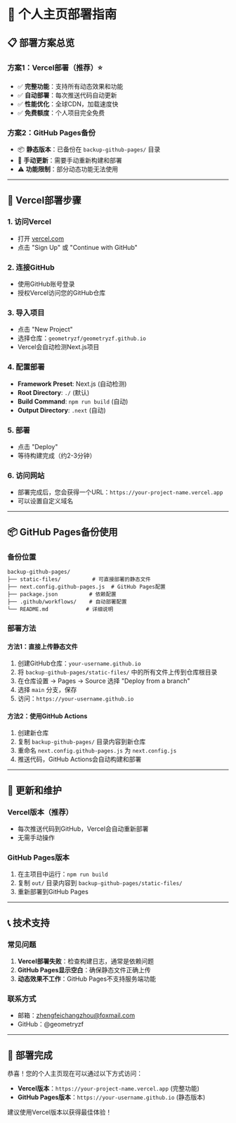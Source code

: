 # 🚀 个人主页部署指南

## 📋 部署方案总览

### 方案1：Vercel部署（推荐）⭐
- ✅ **完整功能**：支持所有动态效果和功能
- ✅ **自动部署**：每次推送代码自动更新
- ✅ **性能优化**：全球CDN，加载速度快
- ✅ **免费额度**：个人项目完全免费

### 方案2：GitHub Pages备份
- 📦 **静态版本**：已备份在 `backup-github-pages/` 目录
- 🔄 **手动更新**：需要手动重新构建和部署
- ⚠️ **功能限制**：部分动态功能无法使用

---

## 🎯 Vercel部署步骤

### 1. 访问Vercel
- 打开 [vercel.com](https://vercel.com)
- 点击 "Sign Up" 或 "Continue with GitHub"

### 2. 连接GitHub
- 使用GitHub账号登录
- 授权Vercel访问您的GitHub仓库

### 3. 导入项目
- 点击 "New Project"
- 选择仓库：`geometryzf/geometryzf.github.io`
- Vercel会自动检测Next.js项目

### 4. 配置部署
- **Framework Preset**: Next.js (自动检测)
- **Root Directory**: `./` (默认)
- **Build Command**: `npm run build` (自动)
- **Output Directory**: `.next` (自动)

### 5. 部署
- 点击 "Deploy"
- 等待构建完成（约2-3分钟）

### 6. 访问网站
- 部署完成后，您会获得一个URL：`https://your-project-name.vercel.app`
- 可以设置自定义域名

---

## 📦 GitHub Pages备份使用

### 备份位置
```
backup-github-pages/
├── static-files/          # 可直接部署的静态文件
├── next.config.github-pages.js  # GitHub Pages配置
├── package.json          # 依赖配置
├── .github/workflows/    # 自动部署配置
└── README.md            # 详细说明
```

### 部署方法

#### 方法1：直接上传静态文件
1. 创建GitHub仓库：`your-username.github.io`
2. 将 `backup-github-pages/static-files/` 中的所有文件上传到仓库根目录
3. 在仓库设置 → Pages → Source 选择 "Deploy from a branch"
4. 选择 `main` 分支，保存
5. 访问：`https://your-username.github.io`

#### 方法2：使用GitHub Actions
1. 创建新仓库
2. 复制 `backup-github-pages/` 目录内容到新仓库
3. 重命名 `next.config.github-pages.js` 为 `next.config.js`
4. 推送代码，GitHub Actions会自动构建和部署

---

## 🔄 更新和维护

### Vercel版本（推荐）
- 每次推送代码到GitHub，Vercel会自动重新部署
- 无需手动操作

### GitHub Pages版本
1. 在主项目中运行：`npm run build`
2. 复制 `out/` 目录内容到 `backup-github-pages/static-files/`
3. 重新部署到GitHub Pages

---

## 📞 技术支持

### 常见问题
1. **Vercel部署失败**：检查构建日志，通常是依赖问题
2. **GitHub Pages显示空白**：确保静态文件正确上传
3. **动态效果不工作**：GitHub Pages不支持服务端功能

### 联系方式
- 邮箱：zhengfeichangzhou@foxmail.com
- GitHub：@geometryzf

---

## 🎉 部署完成

恭喜！您的个人主页现在可以通过以下方式访问：

- **Vercel版本**：`https://your-project-name.vercel.app` (完整功能)
- **GitHub Pages版本**：`https://your-username.github.io` (静态版本)

建议使用Vercel版本以获得最佳体验！
